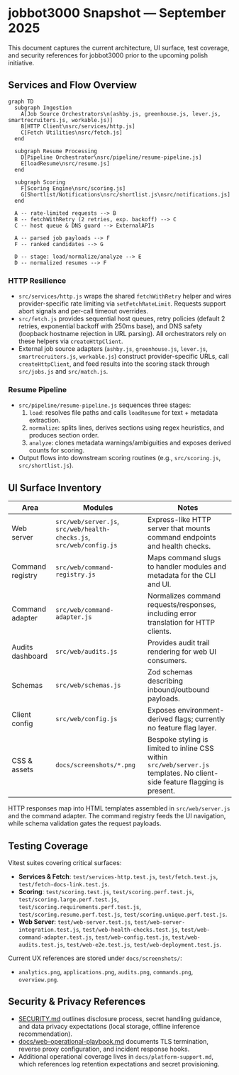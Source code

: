 # jobbot3000 Snapshot — September 2025

This document captures the current architecture, UI surface, test coverage, and security
references for jobbot3000 prior to the upcoming polish initiative.

## Services and Flow Overview

```mermaid
graph TD
  subgraph Ingestion
    A[Job Source Orchestrators\n(ashby.js, greenhouse.js, lever.js, smartrecruiters.js, workable.js)]
    B[HTTP Client\nsrc/services/http.js]
    C[Fetch Utilities\nsrc/fetch.js]
  end

  subgraph Resume Processing
    D[Pipeline Orchestrator\nsrc/pipeline/resume-pipeline.js]
    E[loadResume\nsrc/resume.js]
  end

  subgraph Scoring
    F[Scoring Engine\nsrc/scoring.js]
    G[Shortlist/Notifications\nsrc/shortlist.js\nsrc/notifications.js]
  end

  A -- rate-limited requests --> B
  B -- fetchWithRetry (2 retries, exp. backoff) --> C
  C -- host queue & DNS guard --> ExternalAPIs

  A -- parsed job payloads --> F
  F -- ranked candidates --> G

  D -- stage: load/normalize/analyze --> E
  D -- normalized resumes --> F
```

### HTTP Resilience
- `src/services/http.js` wraps the shared `fetchWithRetry` helper and wires provider-specific rate
  limiting via `setFetchRateLimit`. Requests support abort signals and per-call timeout overrides.
- `src/fetch.js` provides sequential host queues, retry policies (default 2 retries, exponential
  backoff with 250ms base), and DNS safety (loopback hostname rejection in URL parsing). All
  orchestrators rely on these helpers via `createHttpClient`.
- External job source adapters (`ashby.js`, `greenhouse.js`, `lever.js`, `smartrecruiters.js`,
  `workable.js`) construct provider-specific URLs, call `createHttpClient`, and feed results into the
  scoring stack through `src/jobs.js` and `src/match.js`.

### Resume Pipeline
- `src/pipeline/resume-pipeline.js` sequences three stages:
  1. `load`: resolves file paths and calls `loadResume` for text + metadata extraction.
  2. `normalize`: splits lines, derives sections using regex heuristics, and produces section order.
  3. `analyze`: clones metadata warnings/ambiguities and exposes derived counts for scoring.
- Output flows into downstream scoring routines (e.g., `src/scoring.js`, `src/shortlist.js`).

## UI Surface Inventory

| Area | Modules | Notes |
| --- | --- | --- |
| Web server | `src/web/server.js`, `src/web/health-checks.js`, `src/web/config.js` | Express-like HTTP server that mounts command endpoints and health checks. |
| Command registry | `src/web/command-registry.js` | Maps command slugs to handler modules and metadata for the CLI and UI. |
| Command adapter | `src/web/command-adapter.js` | Normalizes command requests/responses, including error translation for HTTP clients. |
| Audits dashboard | `src/web/audits.js` | Provides audit trail rendering for web UI consumers. |
| Schemas | `src/web/schemas.js` | Zod schemas describing inbound/outbound payloads. |
| Client config | `src/web/config.js` | Exposes environment-derived flags; currently no feature flag layer. |
| CSS & assets | `docs/screenshots/*.png` | Bespoke styling is limited to inline CSS within `src/web/server.js` templates. No client-side feature flagging is present. |

HTTP responses map into HTML templates assembled in `src/web/server.js` and the command adapter.
The command registry feeds the UI navigation, while schema validation gates the request payloads.

## Testing Coverage

Vitest suites covering critical surfaces:
- **Services & Fetch**: `test/services-http.test.js`, `test/fetch.test.js`, `test/fetch-docs-link.test.js`.
- **Scoring**: `test/scoring.test.js`, `test/scoring.perf.test.js`, `test/scoring.large.perf.test.js`,
  `test/scoring.requirements.perf.test.js`, `test/scoring.resume.perf.test.js`,
  `test/scoring.unique.perf.test.js`.
- **Web Server**: `test/web-server.test.js`, `test/web-server-integration.test.js`,
  `test/web-health-checks.test.js`, `test/web-command-adapter.test.js`, `test/web-config.test.js`,
  `test/web-audits.test.js`, `test/web-e2e.test.js`, `test/web-deployment.test.js`.

Current UX references are stored under `docs/screenshots/`:
- `analytics.png`, `applications.png`, `audits.png`, `commands.png`, `overview.png`.

## Security & Privacy References
- [SECURITY.md](../../SECURITY.md) outlines disclosure process, secret handling guidance, and data
  privacy expectations (local storage, offline inference recommendation).
- [docs/web-operational-playbook.md](../web-operational-playbook.md) documents TLS termination,
  reverse proxy configuration, and incident response hooks.
- Additional operational coverage lives in `docs/platform-support.md`, which references log
  retention expectations and secret provisioning.
